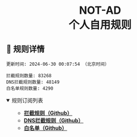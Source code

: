 <div align="center">
<h1 align="center">NOT-AD<br>个人自用规则</h1>
</div>

<h2 id="a">🎯 规则详情</h2>

```
更新时间: 2024-06-30 00:07:54 （北京时间） 

拦截规则数量: 83268 
DNS拦截规则数量: 48149 
白名单规则数量: 4290 
``` 
<details open>
<summary>规则订阅列表</summary>
<ul>

- **[拦截规则（Github）](https://m.wosk.asia/https://raw.githubusercontent.com/tyy840913/NOT-AD/master/rules.txt)**
- **[DNS拦截规则（Github）](https://m.wosk.asia/https://raw.githubusercontent.com/tyy840913/NOT-AD/master/dns.txt)**
- **[白名单（Github）](https://m.wosk.asia/https://raw.githubusercontent.com/tyy840913/NOT-AD/master/allow.txt)**
  

</ul>
</details>

